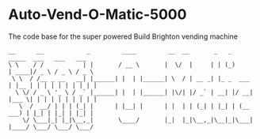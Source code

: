 # Auto-Vend-O-Matic-5000
The code base for the super powered Build Brighton vending machine


    __      __            _         ____         __  __       _   _        _____  ___   ___   ___  
    \ \    / /           | |       / __ \       |  \/  |     | | (_)      | ____|/ _ \ / _ \ / _ \ 
     \ \  / /__ _ __   __| |______| |  | |______| \  / | __ _| |_ _  ___  | |__ | | | | | | | | | |
      \ \/ / _ \ '_ \ / _` |______| |  | |______| |\/| |/ _` | __| |/ __| |___ \| | | | | | | | | |
       \  /  __/ | | | (_| |      | |__| |      | |  | | (_| | |_| | (__   ___) | |_| | |_| | |_| |
        \/ \___|_| |_|\__,_|       \____/       |_|  |_|\__,_|\__|_|\___| |____/ \___/ \___/ \___/ 
                                                                                                
                                                                                                
